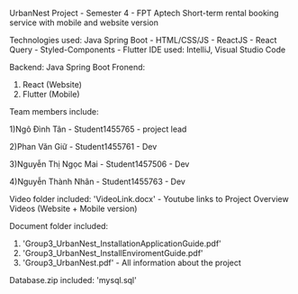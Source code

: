 UrbanNest Project - Semester 4 - FPT Aptech
Short-term rental booking service with mobile and website version

Technologies used: Java Spring Boot - HTML/CSS/JS - ReactJS - React Query - Styled-Components - Flutter
IDE used: IntelliJ, Visual Studio Code 

Backend: Java Spring Boot
Fronend:
1. React (Website)
2. Flutter (Mobile)

Team members include:

1)Ngô Đình Tân - Student1455765 - project lead

2)Phan Văn Giữ - Student1455761 - Dev

3)Nguyễn Thị Ngọc Mai - Student1457506 - Dev

4)Nguyễn Thành Nhân - Student1455763 - Dev

Video folder included: 'VideoLink.docx' - Youtube links to Project Overview Videos (Website + Mobile version)

Document folder included: 
1. 'Group3_UrbanNest_InstallationApplicationGuide.pdf'
2. 'Group3_UrbanNest_InstallEnviromentGuide.pdf'
3. 'Group3_UrbanNest.pdf' - All information about the project

Database.zip included: 'mysql.sql'
